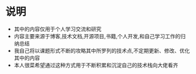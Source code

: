 # 说明
- 其中的内容仅用于个人学习交流和研究
- 内容主要来源于博客,技术文档,开源项目,书籍,个人开发,和自己学习工作的归纳总结
- 我自己将以课题形式不断的攻略其中所罗列的技术点,不定期更新、修改、优化其中的内容
- 本人很菜希望通过这种方式用于不断积累和沉淀自己的技术栈向大佬看齐